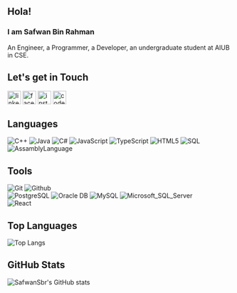 ## Hola! 
### I am Safwan Bin Rahman
An Engineer, a Programmer, a Developer, an undergraduate student at AIUB in CSE.


## Let's get in Touch
[<img src='https://cdn.jsdelivr.net/npm/simple-icons@3.0.1/icons/linkedin.svg' alt='linkedin' height='30'>](https://www.linkedin.com/in/https://www.facebook.com/Safwansbr/) 
[<img src='https://cdn.jsdelivr.net/npm/simple-icons@3.0.1/icons/facebook.svg' alt='facebook' height='30'>](https://www.facebook.com/Safwansbr/) 
[<img src='https://cdn.jsdelivr.net/npm/simple-icons@3.0.1/icons/instagram.svg' alt='instagram' height='30'>](https://www.facebook.com/Safwansbr/)
[<img src='https://cdn.jsdelivr.net/npm/simple-icons@3.0.1/icons/codeforces.svg' alt='codeforces' height='30'>](https://codeforces.com/profile/NIGHT_FURY_sbr)

## Languages 
![C++](https://img.shields.io/badge/-C++-000000?style=flat&logo=c%2B%2B)
![Java](https://img.shields.io/badge/-Java-000000?style=flat&logo=java)
![C#](https://img.shields.io/badge/-C%23-000000?style=flat)
![JavaScript](https://img.shields.io/badge/-JavaScript-000000?style=flat&logo=javascript)
![TypeScript](https://img.shields.io/badge/-Typescript-000000?style=flat&logo=typescript)
![HTML5](https://img.shields.io/badge/-HTML5-000000?style=flat&logo=html5)
![SQL](https://img.shields.io/badge/-SQL-000000?style=flat&logo=mysql)
![AssamblyLanguage](https://img.shields.io/badge/-EMU8086-000000?style=flat&logo=aframe)
<br>

## Tools
![Git](https://img.shields.io/badge/-Git-000000?style=flat&logo=git)
![Github](https://img.shields.io/badge/-Github-000000?style=flat&logo=github) <br />
![PostgreSQL](https://img.shields.io/badge/-PostgreSQL-000000?style=flat&logo=postgresql)
![Oracle DB](https://img.shields.io/badge/-OracleDB-000000?style=flat&logo=oracle)
![MySQL](https://img.shields.io/badge/-MySQL-000000?style=flat&logo=mysql)
![Microsoft_SQL_Server](https://img.shields.io/badge/-MSSQL-000000?style=flat) <br />
![React](https://img.shields.io/badge/-React-000000?style=flat&logo=react)

## Top Languages
![Top Langs](https://github-readme-stats.vercel.app/api/top-langs/?username=SafwanSbr&layout=compact&theme=radical)

## GitHub Stats
![SafwanSbr's GitHub stats](https://github-readme-stats.vercel.app/api?username=SafwanSbr&show_icons=true&theme=radical)
